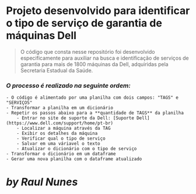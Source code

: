 # Projeto desenvolvido para identificar o tipo de serviço de garantia de máquinas Dell
> O código que consta nesse repositório foi desenvolvido especificamente para auxiliar na busca e identificação de serviços de garantia para mais de 1800 máquinas da Dell, adquiridas pela Secretaria Estadual da Saúde.

### _O processo é realizado na seguinte ordem:_

```
- O código é alimentado por uma planilha com dois campos: "TAGS" e "SERVIÇOS"
- Transformar a planilha em um dicionário
- Repetir os passos abaixo para a **quantidade de TAGS** da planilha
	- Entrar no site de suporte da Dell: [Suporte Dell](https://www.dell.com/support/home/pt-br)
	- Localizar a máquina através da TAG
	- Exibir os detalhes da máquina
	- Verificar qual o tipo de serviço
	- Salvar em uma váriavel o texto
	- Atualizar o dicionário com o tipo de serviço
- Transformar o dicionário em um dataframe
- Gerar uma nova planilha com o dataframe atualizado
```
# **_by Raul Nunes_**